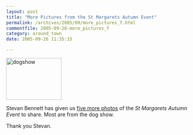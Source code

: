 ```yaml
---
layout: post
title: "More Pictures from the St Margarets Autumn Event"
permalink: /archives/2005/09/more_pictures_f.html
commentfile: 2005-09-26-more_pictures_f
category: around_town
date: 2005-09-26 11:35:15

---
```


<img alt="dogshow" src="/assets/images/2005/dogshow-thumb.jpg" width="150" height="113" class="right photo ignore"/>

Stevan Bennett has given us [five more photos](/static/fair/aut_05_2.html) of the *St Margarets Autumn Event* to share. Most are from the dog show.

Thank you Stevan.
